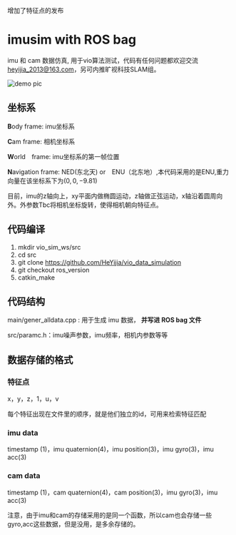 增加了特征点的发布



# imusim with ROS bag
imu 和 cam 数据仿真, 用于vio算法测试，代码有任何问题都欢迎交流 heyijia_2013@163.com，另可内推旷视科技SLAM组。

![demo pic](https://github.com/HeYijia/vio_data_simulation/blob/master/bin/demo.png?raw=true)

## 坐标系
**B**ody frame: imu坐标系

**C**am frame: 相机坐标系

**W**orld　frame: imu坐标系的第一帧位置

**N**avigation frame: NED(东北天) or　ENU（北东地）,本代码采用的是ENU,重力向量在该坐标系下为$(0,0,-9.81)$

目前，imu的z轴向上，xy平面内做椭圆运动，z轴做正弦运动，x轴沿着圆周向外。外参数Tbc将相机坐标旋转，使得相机朝向特征点。

## 代码编译

1. mkdir vio_sim_ws/src
2. cd src
3. git clone https://github.com/HeYijia/vio_data_simulation
4. git checkout ros_version
5. catkin_make

## 代码结构

main/gener_alldata.cpp : 用于生成 imu 数据， **并写进 ROS bag 文件**

src/paramc.h：imu噪声参数，imu频率，相机内参数等等

## 数据存储的格式
### 特征点
x，y，z，1，u，v

每个特征出现在文件里的顺序，就是他们独立的id，可用来检索特征匹配

### imu data
timestamp (1)，imu quaternion(4)，imu position(3)，imu gyro(3)，imu acc(3)

### cam data
timestamp (1)，cam quaternion(4)，cam position(3)，imu gyro(3)，imu acc(3)

注意，由于imu和cam的存储采用的是同一个函数，所以cam也会存储一些gyro,acc这些数据，但是没用，是多余存储的。
